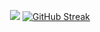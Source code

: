 <p align="center">
    <img src="https://skillicons.dev/icons?i=c,git,js,mysql,php,py,anaconda,ruby,java,threejs,mongodb,firebase" />
    <a href="https://git.io/streak-stats"><img src="https://streak-stats.demolab.com?user=rafaax&theme=dark&hide_border=true" alt="GitHub Streak" /></a>
</p>
